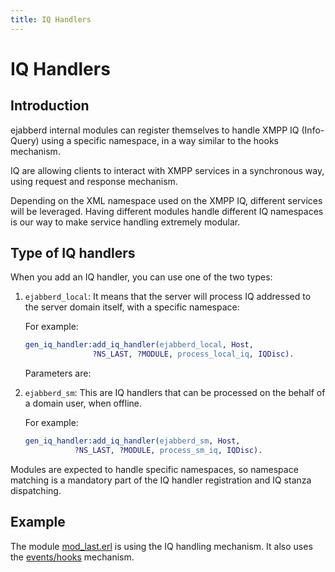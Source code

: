 ```yaml
---
title: IQ Handlers
---
```


# IQ Handlers

## Introduction

ejabberd internal modules can register themselves to handle XMPP IQ
(Info-Query) using a specific namespace, in a way similar to the hooks
mechanism.

IQ are allowing clients to interact with XMPP services in a
synchronous way, using request and response mechanism.

Depending on the XML namespace used on the XMPP IQ, different services
will be leveraged. Having different modules handle different IQ
namespaces is our way to make service handling extremely modular.

## Type of IQ handlers

When you add an IQ handler, you can use one of the two types:

1. `ejabberd_local`: It means that the server will process IQ addressed
   to the server domain itself, with a specific namespace:
  
   For example:
   
   ~~~ erlang
   gen_iq_handler:add_iq_handler(ejabberd_local, Host,
				  ?NS_LAST, ?MODULE, process_local_iq, IQDisc).
   ~~~ 
   
   Parameters are:
   
1. `ejabberd_sm`: This are IQ handlers that can be processed on the
   behalf of a domain user, when offline.
   
   For example:
   
   ~~~ erlang
   gen_iq_handler:add_iq_handler(ejabberd_sm, Host,
	   		  ?NS_LAST, ?MODULE, process_sm_iq, IQDisc).
   ~~~

Modules are expected to handle specific namespaces, so namespace
matching is a mandatory part of the IQ handler registration and IQ
stanza dispatching.

## Example

The module
[mod_last.erl](https://github.com/processone/ejabberd/blob/master/src/mod_last.erl)
is using the IQ handling mechanism. It also uses the
[events/hooks](/developer/hooks/) mechanism.

